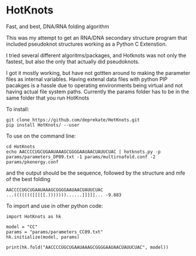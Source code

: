 # HotKnots
Fast, and best, DNA/RNA folding algorithm


This was my attempt to get an RNA/DNA secondary structure program that included pseudoknot
structures working as a Python C Extenstion.  

I tried several different algoritms/packages, and Hotknots was not only the fastest, but
also the only that actually did pseudoknots.

I got it mostly working, but have not gottten around to making the parameter files as 
internal variables.  Having extenal data files with python PIP pacakges is a hassle
due to operating environments being virtual and not having actual file system paths.
Currently the params folder has to be in the same folder that you run HotKnots

To install:
```
git clone https://github.com/deprekate/HotKnots.git
pip install HotKnots/ --user
```



To use on the command line:
```
cd HotKnots
echo AACCCCUGCUGAAUAAAGCGGGGAAUAACUAUUCUAC | hotknots.py -p params/parameters_DP09.txt -1 params/multirnafold.conf -2 params/pkenergy.conf
```
and the output should be the sequence, followed by the structure and mfe of the best folding
```
AACCCCUGCUGAAUAAAGCGGGGAAUAACUAUUCUAC
...((((((([[[[[.)))))))......]]]]]... -9.883
```


To import and use in other python code:
```
import HotKnots as hk

model = "CC"
params = "params/parameters_CC09.txt"
hk.initialize(model, params)

print(hk.fold("AACCCCUGCUGAAUAAAGCGGGGAAUAACUAUUCUAC", model))
```
